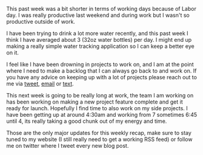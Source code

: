 This past week was a bit shorter in terms of working days because of Labor day. I was really productive last weekend and during work but I wasn't so productive outside of work.

I have been trying to drink a lot more water recently, and this past week I think I have averaged about 3 (32oz water bottles) per day. I might end up making a really simple water tracking application so I can keep a better eye on it.

I feel like I have been drowning in projects to work on, and I am at the point where I need to make a backlog that I can always go back to and work on. If you have any advice on keeping up with a lot of projects please reach out to me via <a href="https://twitter.com/intent/tweet?url=https%3A%2F%2Fmatthamlin.me%2FPosts%2FPub%2F2016%2FSeptember%2FWeeklyRecap002&via=immatthamlin&text=%20%20-&">tweet</a>, <a title="Clicking this will open your email client" href="mailto:matthewjameshamlin@gmail.com">email</a> or <a title="+1 425 210 0980" href="sms:+14252100980">text</a>.

This next week is going to be really long at work, the team I am working on has been working on making a new project feature complete and get it ready for launch. Hopefully I find time to also work on my side projects. I have been getting up at around 4:30am and working from 7 sometimes 6:45 until 4, its really taking a good chunk out of my energy and time.

Those are the only major updates for this weekly recap, make sure to stay tuned to my website (I still really need to get a working RSS feed) or follow me on twitter where I tweet every new blog post.
